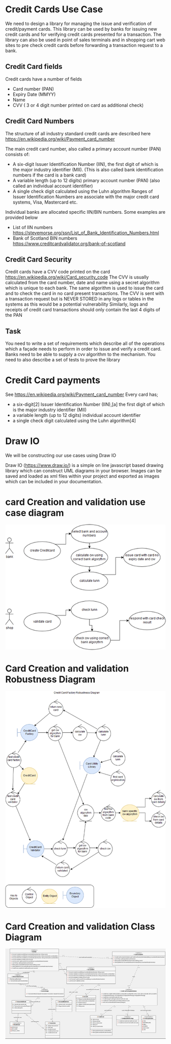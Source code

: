 # Credit Cards Use Case
We need to design a library for managing the issue and verification of credit/payment cards. This library can be used by banks for issuing new credit cards and for verifying credit cards presented for a transaction. The library can also be used in point of sales terminals and in shopping cart web sites to pre check credit cards before forwarding a transaction request to a bank.

## Credit Card fields
Credit cards have a number of fields
* Card number (PAN)
* Expiry Date (MMYY)
* Name
* CVV ( 3 or 4 digit number printed on card as additional check)

## Credit Card Numbers
The structure of all industry standard credit cards are described here
https://en.wikipedia.org/wiki/Payment_card_number

The main credit card number, also called a primary account number (PAN) consists of:
* A six-digit Issuer Identification Number (IIN), the first digit of which is the major industry identifier (MII).  (This is also called bank identification numbers if the card is a bank card)
* A variable length (up to 12 digits)  primary account number (PAN) (also called an individual account identifier)
* A single check digit calculated using the Luhn algorithm
Ranges of Issuer Identification Numbers are associate with the major credit card systems, Visa, Mastercard etc. 

Individual banks are allocated specific IIN/BIN numbers. Some examples are provided below

* List of IIN numbers https://stevemorse.org/ssn/List_of_Bank_Identification_Numbers.html
* Bank of Scotland BIN numbers https://www.creditcardvalidator.org/bank-of-scotland

## Credit Card Security
Credit cards have a CVV code printed  on the card https://en.wikipedia.org/wiki/Card_security_code
The CVV is usually calculated from the card number, date and name using a secret algorithm which is unique to each bank. 
The same algorithm is used to issue the card and to check the card in no card present transactions. 
The CVV is sent with a transaction request but is NEVER STORED in any logs or tables in the systems as this would be a potential vulnerability
Similarly, logs and receipts of credit card transactions should only contain the last 4 digits of the PAN

## Task
You need to write a set of requirements which describe all of the operations which a façade needs to perform in order to issue and verify a credit card. Banks need to be able to supply a cvv algorithm to the mechanism. You need to also describe  a set of tests to prove the library


# Credit Card payments

See https://en.wikipedia.org/wiki/Payment_card_number
Every card has;
* a six-digit[2] Issuer Identification Number (IIN),[a] the first digit of which is the major industry identifier (MII)
* a variable length (up to 12 digits) individual account identifier
* a single check digit calculated using the Luhn algorithm[4]

# Draw IO

We will be constructing our use cases using Draw IO

Draw IO (https://www.draw.io/) is a simple on line javascript based drawing library which can construct UML diagrams in your browser. 
Images can be saved and loaded as xml files within your project and exported as images which can be included in your documentation.


# card Creation and validation use case diagram

![alt text](../card-uml/drawio/cardUseCase_draw_io.png "Figure cardUseCase_draw_io.png")

# Card Creation and validation Robustness Diagram 

![alt text](../card-uml/drawio/card-robustness-drawio.png "Figure card-robustness-drawio.png")

# Card Creation and validation Class Diagram

![alt text](../card-uml/images/cardClassDiagram.png "Figure cardClassDiagram.png")
